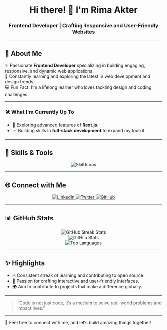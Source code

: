 
<h1 align="center">Hi there! 👋 I'm <strong>Rima Akter</strong></h1>
<h3 align="center">Frontend Developer | Crafting Responsive and User-Friendly Websites</h3>

---

## 🌟 **About Me**  
✨ Passionate **Frontend Developer** specializing in building engaging, responsive, and dynamic web applications.  
🌱 Constantly learning and exploring the latest in web development and design trends.  
💻 Fun Fact: I'm a lifelong learner who loves tackling design and coding challenges.  

---

### 🛠 **What I'm Currently Up To**  
- 🔭 Exploring advanced features of **Next.js**.    
- 📈 Building skills in **full-stack development** to expand my toolkit.  

---

## 🚀 **Skills & Tools**  

<div align="center">
  <img src="https://skillicons.dev/icons?i=html,css,js,react,tailwind,bootstrap,git,github,figma,vscode" alt="Skill Icons" />
</div>  

---

## 🌐 **Connect with Me**  

<div align="center">
  <a href="https://www.linkedin.com/in/yourprofile/" target="_blank">
    <img src="https://img.shields.io/badge/LinkedIn-%230077B5.svg?&style=for-the-badge&logo=linkedin&logoColor=white" alt="LinkedIn">
  </a>
  <a href="https://twitter.com/yourprofile" target="_blank">
    <img src="https://img.shields.io/badge/Twitter-%231DA1F2.svg?&style=for-the-badge&logo=twitter&logoColor=white" alt="Twitter">
  </a>
  <a href="https://github.com/yourusername" target="_blank">
    <img src="https://img.shields.io/badge/GitHub-%23181717.svg?&style=for-the-badge&logo=github&logoColor=white" alt="GitHub">
  </a>
</div>  

---

## 📊 **GitHub Stats**  

<div align="center">
  <img src="https://github-readme-streak-stats.herokuapp.com/?user=yourusername&theme=radical" alt="GitHub Streak Stats" />
  <br/>
  <img src="https://github-readme-stats.vercel.app/api?username=yourusername&show_icons=true&theme=radical" alt="GitHub Stats" />
  <br/>
  <img src="https://github-readme-stats.vercel.app/api/top-langs/?username=yourusername&layout=compact&theme=radical" alt="Top Languages" />
</div>

---

## ✨ **Highlights**  
- 🔥 Consistent streak of learning and contributing to open source.  
- 🌟 Passion for crafting interactive and user-friendly interfaces.  
- 🌍 Aim to contribute to projects that make a difference globally.

---

> “Code is not just code, it’s a medium to solve real-world problems and impact lives.”  

---

🎨 Feel free to connect with me, and let's build amazing things together!


